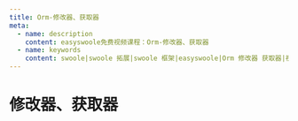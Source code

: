 ```yaml
---
title: Orm-修改器、获取器
meta:
  - name: description
    content: easyswoole免费视频课程：Orm-修改器、获取器
  - name: keywords
    content: swoole|swoole 拓展|swoole 框架|easyswoole|Orm 修改器 获取器|视频课程|免费教程|orm
---
```

# 修改器、获取器
<script type="text/javascript" src="/Js/Ckplayer/ckplayer.js"></script>
<div class="video" style="width: 50rem;height: 30rem;"></div>
<script type="text/javascript">
    var videoObject = {
    		container: '.video',
    		variable: 'player',
    		video:'http://video-oss.easyswoole.com/es-orm/13.%E4%BF%AE%E6%94%B9%E5%99%A8%E3%80%81%E8%8E%B7%E5%8F%96%E5%99%A8.mp4'
    	};
    var player=new ckplayer(videoObject);
</script>
